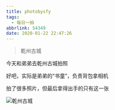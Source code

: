 ```yaml
---
title: photobysfy
tags:
  - 每日一拍
abbrlink: 54349
date: 2020-01-22 22:47:26
---
```


> 乾州古城

<!--more--> 

今天和弟弟去乾州古城拍照

好吧，实际是弟弟的“书童”，负责背包拿相机

拍了很多照片，但最后拿得出手的只有这一张

![乾州古城](https://raw.githubusercontent.com/SFY-123/PicBed/master/WechatIMG8.jpeg)

